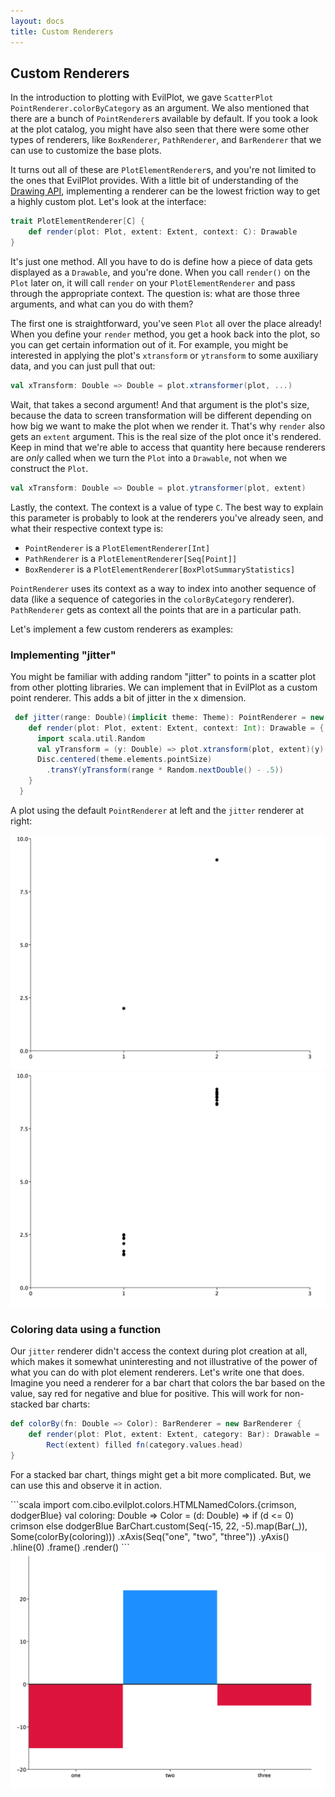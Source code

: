 ```yaml
---
layout: docs
title: Custom Renderers
---
```


## Custom Renderers

In the introduction to plotting with EvilPlot, we gave `ScatterPlot` `PointRenderer.colorByCategory` as an argument. We also mentioned that there are a bunch of `PointRenderer`s available by default. If you took a look at the plot catalog, you might have also seen that there were some other types of renderers, like `BoxRenderer`, `PathRenderer`, and `BarRenderer` that we can use to customize the base plots.

It turns out all of these are `PlotElementRenderer`s, and you're not limited to the ones that EvilPlot provides. With a little bit of understanding of the [Drawing API](drawing-api.html), implementing a renderer can be the lowest friction way to get a highly custom plot. Let's look at the interface:

```scala
trait PlotElementRenderer[C] {
	def render(plot: Plot, extent: Extent, context: C): Drawable
}
```

It's just one method. All you have to do is define how a piece of data gets displayed as a `Drawable`, and you're done. When you call `render()` on the `Plot` later on, it will call `render` on your `PlotElementRenderer` and pass through the appropriate context. The question is: what are those three arguments, and what can you do with them?

The first one is straightforward, you've seen `Plot` all over the place already! When you define your `render` method, you get a hook back into the plot, so you can get certain information out of it. For example, you might be interested in applying the plot's `xtransform` or `ytransform` to some auxiliary data, and you can just pull that out:

```scala
val xTransform: Double => Double = plot.xtransformer(plot, ...)
```

<!-- This is not correct, the second argument is actually a size relevant to the plot's construction (full plot size in the case of scatter, line plot, contour plot and bar size in the case of box plot and bar chart) -->
Wait, that takes a second argument! And that argument is the plot's size, because the data to screen transformation will be different depending on how big we want to make the plot when we render it. That's why `render` also gets an `extent` argument. This is the real size of the plot once it's rendered. Keep in mind that we're able to access that quantity here because renderers are _only_ called when we turn the `Plot` into a `Drawable`, not when we construct the `Plot`.

```scala
val xTransform: Double => Double = plot.ytransformer(plot, extent)
```

Lastly, the context. The context is a value of type `C`. The best way to explain this parameter is probably to look at the renderers you've already seen, and what their respective context type is:
+ `PointRenderer` is a `PlotElementRenderer[Int]`
+ `PathRenderer` is a `PlotElementRenderer[Seq[Point]]`
+ `BoxRenderer` is a `PlotElementRenderer[BoxPlotSummaryStatistics]`

`PointRenderer` uses its context as a way to index into another sequence of data (like a sequence of categories in the `colorByCategory` renderer). `PathRenderer` gets as context all the points that are in a particular path. 

Let's implement a few custom renderers as examples:

### Implementing "jitter"

You might be familiar with adding random "jitter" to points in a scatter plot from other plotting libraries. We can implement that in EvilPlot as a custom point renderer. This adds a bit of jitter in the x dimension.

```scala
 def jitter(range: Double)(implicit theme: Theme): PointRenderer = new PointRenderer {
    def render(plot: Plot, extent: Extent, context: Int): Drawable = {
      import scala.util.Random
      val yTransform = (y: Double) => plot.xtransform(plot, extent)(y) + plot.xbounds.min
      Disc.centered(theme.elements.pointSize)
        .transY(yTransform(range * Random.nextDouble() - .5))
    }
  }
```

A plot using the default `PointRenderer` at left and the `jitter` renderer at right:
<div class="row">
<div class="col-md-6">
<img src="/img/docs/custom-renderers/nojitter.png" class="img-responsive">
</div>
<div class="col-md-6">
<img src="/img/docs/custom-renderers/jitter.png" class="img-responsive">
</div>
</div>

### Coloring data using a function

Our `jitter` renderer didn't access the context during plot creation at all, which makes it somewhat uninteresting and not illustrative of the power of what you can do with plot element renderers. Let's write one that does. Imagine you need a renderer
for a bar chart that colors the bar based on the value, say red for negative and blue for positive. This will work for non-stacked bar charts:

```scala
def colorBy(fn: Double => Color): BarRenderer = new BarRenderer {
	def render(plot: Plot, extent: Extent, category: Bar): Drawable =
		Rect(extent) filled fn(category.values.head)	
}
```

For a stacked bar chart, things might get a bit more complicated. But, we can use this and observe it in action.

<div class="row">
<div class="col-md-6" markdown="1">
```scala
import com.cibo.evilplot.colors.HTMLNamedColors.{crimson, dodgerBlue}
val coloring: Double => Color = (d: Double) =>
	if (d <= 0) crimson
    	else dodgerBlue
BarChart.custom(Seq(-15, 22, -5).map(Bar(_)), Some(colorBy(coloring)))
  .xAxis(Seq("one", "two", "three"))
  .yAxis()
  .hline(0)
  .frame()
  .render()
```
</div>
<div class="col-md-6">
<img src="/img/docs/custom-renderers/colorby.png" class="img-responsive">
</div>
</div>
